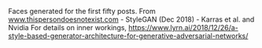 Faces generated for the first fifty posts.
From www.thispersondoesnotexist.com - StyleGAN (Dec 2018) - Karras et al. and Nvidia 
For details on inner workings, https://www.lyrn.ai/2018/12/26/a-style-based-generator-architecture-for-generative-adversarial-networks/
